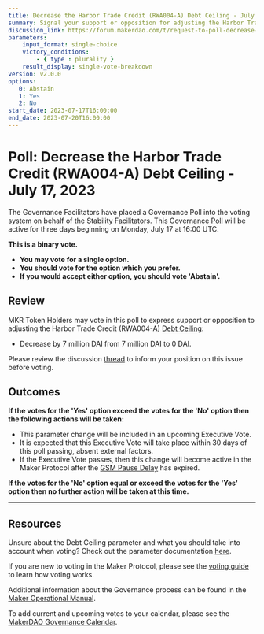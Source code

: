 ```yaml
---
title: Decrease the Harbor Trade Credit (RWA004-A) Debt Ceiling - July 17, 2023
summary: Signal your support or opposition for adjusting the Harbor Trade Credit (RWA004-A) Debt Ceiling from 7 million DAI to 0 DAI.
discussion_link: https://forum.makerdao.com/t/request-to-poll-decrease-debt-ceiling-for-harbor-trade-credit-htc-drop-to-0/21373
parameters:
    input_format: single-choice
    victory_conditions:
        - { type : plurality }
    result_display: single-vote-breakdown
version: v2.0.0
options:
   0: Abstain
   1: Yes
   2: No
start_date: 2023-07-17T16:00:00
end_date: 2023-07-20T16:00:00
---
```

# Poll: Decrease the Harbor Trade Credit (RWA004-A) Debt Ceiling - July 17, 2023

The Governance Facilitators have placed a Governance Poll into the voting system on behalf of the Stability Facilitators. This Governance [Poll](https://manual.makerdao.com/governance/governance-cycle/weekly-governance-cycle#weekly-governance-cycle-definitions-mip16c1) will be active for three days beginning on Monday, July 17 at 16:00 UTC.

**This is a binary vote.**
- **You may vote for a single option.**
- **You should vote for the option which you prefer.**
- **If you would accept either option, you should vote 'Abstain'.**

## Review

MKR Token Holders may vote in this poll to express support or opposition to adjusting the Harbor Trade Credit (RWA004-A) [Debt Ceiling](https://manual.makerdao.com/parameter-index/vault-risk/param-debt-ceiling):
* Decrease by 7 million DAI from 7 million DAI to 0 DAI.

Please review the discussion [thread](https://forum.makerdao.com/t/request-to-poll-decrease-debt-ceiling-for-harbor-trade-credit-htc-drop-to-0/21373) to inform your position on this issue before voting.

## Outcomes

**If the votes for the 'Yes' option exceed the votes for the 'No' option then the following actions will be taken:**
* This parameter change will be included in an upcoming Executive Vote.
* It is expected that this Executive Vote will take place within 30 days of this poll passing, absent external factors.
* If the Executive Vote passes, then this change will become active in the Maker Protocol after the [GSM Pause Delay](https://manual.makerdao.com/parameter-index/core/param-gsm-pause-delay) has expired.

**If the votes for the 'No' option equal or exceed the votes for the 'Yes' option then no further action will be taken at this time.**

---

## Resources

Unsure about the Debt Ceiling parameter and what you should take into account when voting? Check out the parameter documentation [here](https://manual.makerdao.com/parameter-index/vault-risk/param-debt-ceiling).

If you are new to voting in the Maker Protocol, please see the [voting guide](https://manual.makerdao.com/governance/voting-in-makerdao/on-chain-governance) to learn how voting works.

Additional information about the Governance process can be found in the [Maker Operational Manual](https://manual.makerdao.com).

To add current and upcoming votes to your calendar, please see the [MakerDAO Governance Calendar](https://manual.makerdao.com/makerdao/calendars/governance-calendar).
